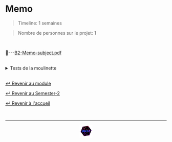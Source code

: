 # Memo

> Timeline: 1 semaines

> Nombre de personnes sur le projet: 1

<br>

📂---[B2-Memo-subject.pdf](https://github.com/Studio-17/Epitech-Subjects/blob/main/Semester-2/B-PRO-200/Memo/B2-Memo-subject.pdf)


<br>


<details>
<summary> Tests de la moulinette </summary>
<table align="center">
    <thead>
        <tr>
            <td colspan="3" align="center"><strong>MOULINETTE</strong></td>
        </tr>
        <tr>
            <th>SOMMAIRE</th>
            <th>NB DE TESTS</th>
            <th>DETAILS</th>
        </tr>
    </thead>
    <tbody>
        <tr>
            <td rowspan="4">Appropriate tone, position and vocabulary</td>
            <td rowspan="4" style="text-align: center;">4</td>
            <td>0.5 pts</td>
        </tr>
    		<tr>
			<td>1.0 pts</td>
		</tr>
		<tr>
			<td>1.5 pts</td>
		</tr>
		<tr>
			<td>2.0 pts</td>
		</tr>
        <tr>
            <td rowspan="4">Layout</td>
            <td rowspan="4" style="text-align: center;">4</td>
            <td>0.5 pts</td>
        </tr>
    		<tr>
			<td>1.0 pts</td>
		</tr>
		<tr>
			<td>1.5 pts</td>
		</tr>
		<tr>
			<td>2.0 pts</td>
		</tr>
        <tr>
            <td rowspan="8">Mastery of the language</td>
            <td rowspan="8" style="text-align: center;">8</td>
            <td>0.5 pts</td>
        </tr>
    		<tr>
			<td>1.0 pts</td>
		</tr>
		<tr>
			<td>1.5 pts</td>
		</tr>
		<tr>
			<td>2.0 pts</td>
		</tr>
		<tr>
			<td>2.5 pts</td>
		</tr>
		<tr>
			<td>3.0 pts</td>
		</tr>
		<tr>
			<td>3.5 pts</td>
		</tr>
		<tr>
			<td>4.0 pts</td>
		</tr>
        <tr>
            <td rowspan="12">Relevance and impact</td>
            <td rowspan="12" style="text-align: center;">12</td>
            <td>0.5 pts</td>
        </tr>
    		<tr>
			<td>1.0 pts</td>
		</tr>
		<tr>
			<td>1.5 pts</td>
		</tr>
		<tr>
			<td>2.0 pts</td>
		</tr>
		<tr>
			<td>2.5 pts</td>
		</tr>
		<tr>
			<td>3.0 pts</td>
		</tr>
		<tr>
			<td>3.5 pts</td>
		</tr>
		<tr>
			<td>4.0 pts</td>
		</tr>
		<tr>
			<td>4.5 pts</td>
		</tr>
		<tr>
			<td>5.0 pts</td>
		</tr>
		<tr>
			<td>5.5 pts</td>
		</tr>
		<tr>
			<td>6.0 pts</td>
		</tr>
        <tr>
            <td rowspan="8">Rigor and respect of standards</td>
            <td rowspan="8" style="text-align: center;">8</td>
            <td>0.5 pts</td>
        </tr>
    		<tr>
			<td>1.0 pts</td>
		</tr>
		<tr>
			<td>1.5 pts</td>
		</tr>
		<tr>
			<td>2.0 pts</td>
		</tr>
		<tr>
			<td>2.5 pts</td>
		</tr>
		<tr>
			<td>3.0 pts</td>
		</tr>
		<tr>
			<td>3.5 pts</td>
		</tr>
		<tr>
			<td>4.0 pts</td>
		</tr>
	</tbody>
</table>
</details>

<br>

[↩️ Revenir au module](https://github.com/Studio-17/Epitech-Subjects/tree/main/Semester-2/B-PRO-200)

[↩️ Revenir au Semester-2](https://github.com/Studio-17/Epitech-Subjects/tree/main/Semester-2)

[↩️ Revenir à l'accueil](https://github.com/Studio-17/Epitech-Subjects)

<br>

---

<div align="center">

<a href="https://github.com/Studio-17" target="_blank"><img src="../../../assets/voc17.gif" width="40"></a>

</div>